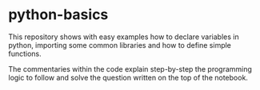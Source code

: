 # python-basics

This repository shows with easy examples how to declare variables in python, importing
some common libraries and how to define simple functions.

The commentaries within the code explain step-by-step the programming logic to follow and solve the question
written on the top of the notebook.

